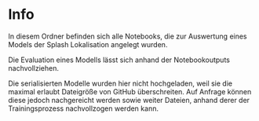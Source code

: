 # Info

In diesem Ordner befinden sich alle Notebooks, die zur Auswertung eines Models der Splash Lokalisation angelegt wurden.

Die Evaluation eines Modells lässt sich anhand der Notebookoutputs nachvollziehen.

Die serialisierten Modelle wurden hier nicht hochgeladen, weil sie die maximal erlaubt Dateigröße von GitHub überschreiten. Auf Anfrage können diese jedoch nachgereicht werden sowie weiter Dateien, anhand derer der Trainingsprozess nachvollzogen werden kann.